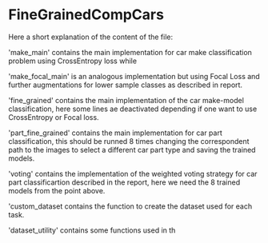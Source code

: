 # FineGrainedCompCars
Here a short explanation of the content of the file:

'make_main' contains the main implementation for car make classification problem using CrossEntropy loss while

'make_focal_main' is an analogous implementation but using Focal Loss and further augmentations for lower sample classes as described in report.

'fine_grained' contains the main implementation of the car make-model classification, here some lines ae deactivated depending if one want to use CrossEntropy or Focal loss.

'part_fine_grained' contains the main implementation for car part classification, this should be runned 8 times changing the correspondent path to the images to select a different car part type and saving the trained models. 

'voting' contains the implementation of the weighted voting strategy for car part classificartion described in the report, here we need the 8 trained models from the point above.

'custom_dataset contains the function to create the dataset used for each task.

'dataset_utility' contains some functions used in th
